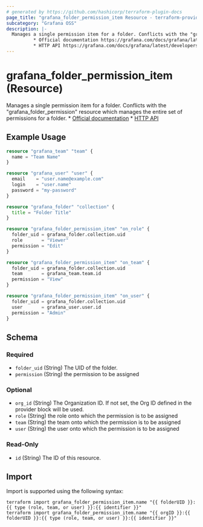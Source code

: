 ```yaml
---
# generated by https://github.com/hashicorp/terraform-plugin-docs
page_title: "grafana_folder_permission_item Resource - terraform-provider-grafana"
subcategory: "Grafana OSS"
description: |-
  Manages a single permission item for a folder. Conflicts with the "grafanafolderpermission" resource which manages the entire set of permissions for a folder.
          * Official documentation https://grafana.com/docs/grafana/latest/administration/roles-and-permissions/access-control/
          * HTTP API https://grafana.com/docs/grafana/latest/developers/http_api/folder_permissions/
---
```


# grafana_folder_permission_item (Resource)

Manages a single permission item for a folder. Conflicts with the "grafana_folder_permission" resource which manages the entire set of permissions for a folder.
		* [Official documentation](https://grafana.com/docs/grafana/latest/administration/roles-and-permissions/access-control/)
		* [HTTP API](https://grafana.com/docs/grafana/latest/developers/http_api/folder_permissions/)

## Example Usage

```terraform
resource "grafana_team" "team" {
  name = "Team Name"
}

resource "grafana_user" "user" {
  email    = "user.name@example.com"
  login    = "user.name"
  password = "my-password"
}

resource "grafana_folder" "collection" {
  title = "Folder Title"
}

resource "grafana_folder_permission_item" "on_role" {
  folder_uid = grafana_folder.collection.uid
  role       = "Viewer"
  permission = "Edit"
}

resource "grafana_folder_permission_item" "on_team" {
  folder_uid = grafana_folder.collection.uid
  team       = grafana_team.team.id
  permission = "View"
}

resource "grafana_folder_permission_item" "on_user" {
  folder_uid = grafana_folder.collection.uid
  user       = grafana_user.user.id
  permission = "Admin"
}
```

<!-- schema generated by tfplugindocs -->
## Schema

### Required

- `folder_uid` (String) The UID of the folder.
- `permission` (String) the permission to be assigned

### Optional

- `org_id` (String) The Organization ID. If not set, the Org ID defined in the provider block will be used.
- `role` (String) the role onto which the permission is to be assigned
- `team` (String) the team onto which the permission is to be assigned
- `user` (String) the user onto which the permission is to be assigned

### Read-Only

- `id` (String) The ID of this resource.

## Import

Import is supported using the following syntax:

```shell
terraform import grafana_folder_permission_item.name "{{ folderUID }}:{{ type (role, team, or user) }}:{{ identifier }}"
terraform import grafana_folder_permission_item.name "{{ orgID }}:{{ folderUID }}:{{ type (role, team, or user) }}:{{ identifier }}"
```
